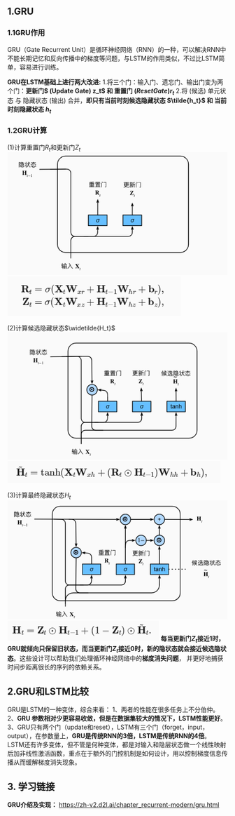 ## 1.GRU

### 1.1GRU作用
GRU（Gate Recurrent Unit）是循环神经网络（RNN）的一种，可以解决RNN中不能长期记忆和反向传播中的梯度等问题，与LSTM的作用类似，不过比LSTM简单，容易进行训练。

**GRU在LSTM基础上进行两大改进:**
1.将三个门：输入门、遗忘门、输出门变为两个门：**更新门$ (Update Gate) z_t$ 和 重置门 $(Reset Gate) r_t$**
2.将 (候选) 单元状态 与 隐藏状态 (输出) 合并，**即只有当前时刻候选隐藏状态 $\tilde{h_t}$ 和 当前时刻隐藏状态 $h_t$**

### 1.2GRU计算
(1)计算重置门$R_t$和更新门$Z_t$
![alt text](image-13.png)
![alt text](image-14.png)

(2)计算候选隐藏状态$\widetilde{H_t}$
![alt text](image-16.png)
![alt text](image-15.png)

(3)计算最终隐藏状态$H_t$
![alt text](image-17.png)
![alt text](image-18.png)
**每当更新门$Z_t$接近1时，GRU就倾向只保留旧状态，而当更新门$Z_t$接近0时，新的隐状态就会接近候选隐状态**。这些设计可以帮助我们处理循环神经网络中的**梯度消失问题**， 并更好地捕获时间步距离很长的序列的依赖关系。 

## 2.GRU和LSTM比较
GRU是LSTM的一种变体，综合来看：
1、两者的性能在很多任务上不分伯仲。
2、**GRU 参数相对少更容易收敛，但是在数据集较大的情况下，LSTM性能更好**。
3、GRU只有两个门（update和reset），LSTM有三个门（forget，input，output），在参数量上，**GRU是传统RNN的3倍，LSTM是传统RNN的4倍**。
LSTM还有许多变体，但不管是何种变体，都是对输入和隐层状态做一个线性映射后加非线性激活函数，重点在于额外的门控机制是如何设计，用以控制梯度信息传播从而缓解梯度消失现象。


## 3. 学习链接
**GRU介绍及实现：** https://zh-v2.d2l.ai/chapter_recurrent-modern/gru.html

